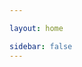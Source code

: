 ```yaml
---

layout: home

sidebar: false
---
```



<script setup>
import NavPage from './NavPage.vue';
</script>

<NavPage/>